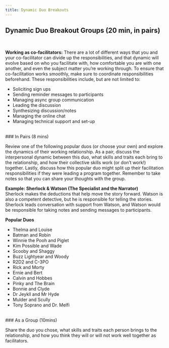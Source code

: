 ```yaml
---
title: Dynamic Duo Breakouts
---
```


##  Dynamic Duo Breakout Groups (20 min, in pairs)
<br>

**Working as co-facilitators:** There are a lot of different ways that you and your co-facilitator can divide up the responsibilities, and that dynamic will evolve based on who you facilitate with, how comfortable you are with one another, and even the subject matter you’re working through. To ensure that co-facilitation works smoothly, make sure to coordinate responsibilities beforehand. These responsibilities include, but are not limited to: 


* Soliciting sign ups
* Sending reminder messages to participants
* Managing async group communication
* Leading the discussion
* Synthesizing discussion/notes
* Managing the online chat
* Managing technical support and set-up

<br>
### In Pairs (8 mins)

Review one of the following popular duos (or choose your own) and explore the dynamics of their working relationship. As a pair, discuss the interpersonal dynamic between this duo, what skills and traits each bring to the relationship, and how their collective skills work (or don’t work!) together.  Lastly, discuss how this popular duo might split up their facilitation responsibilities if they were leading a program together. Remember to take notes so that you can share your thoughts with the group.

**Example: Sherlock & Watson (The Specialist and the Narrator)** \
Sherlock makes the deductions that help move the story forward. Watson is also a competent detective, but he is responsible for telling the stories. Sherlock leads conversation with support from Watson, and Watson would be responsible for taking notes and sending messages to participants.   

**Popular Duos**



* Thelma and Louise
* Batman and Robin
* Winnie the Pooh and Piglet
* Kim Possible and Wade
* Scooby and Shaggy 
* Buzz Lightyear and Woody
*  R2D2 and C-3PO
*  Rick and Morty
*  Ernie and Bert
*  Calvin and Hobbes
*  Pinky and The Brain
*  Bonnie and Clyde
*  Dr Jeykll and Mr Hyde
*  Mulder and Scully
*  Tony Soprano and Dr. Melfi

<br>
### As a Group (10mins)

Share the duo you chose, what skills and traits each person brings to the relationship, and how you think they will or will not work well together as facilitators.
